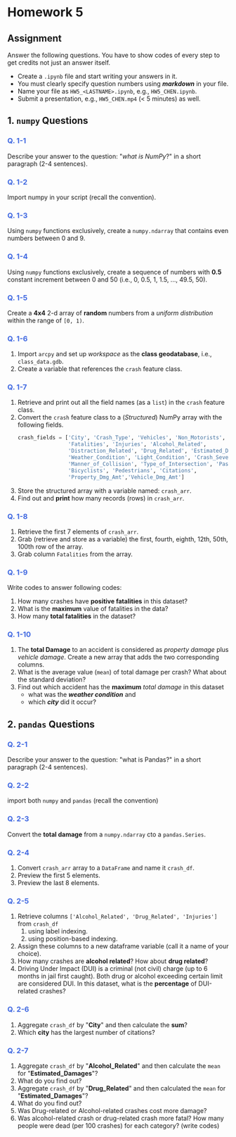 # Homework 5

## Assignment

Answer the following questions. You have to show codes of every step to
get credits not just an answer itself.

- Create a `.ipynb` file and start writing your answers in it.
- You must clearly specify question numbers using **_markdown_** in your file.
- Name your file as `HW5_<LASTNAME>.ipynb`, e.g., `HW5_CHEN.ipynb`.
- Submit a presentation, e.g., `HW5_CHEN.mp4` (< 5 minutes) as well.

## 1. `numpy` Questions

### <span>**<font color='royalblue'>Q. 1-1</font>**</span>

Describe your answer to the question: "_what is NumPy_?"
in a short paragraph (2-4 sentences).

### <span>**<font color='royalblue'>Q. 1-2</font>**</span>

Import numpy in your script (recall the convention).

### <span>**<font color='royalblue'>Q. 1-3</font>**</span>

Using `numpy` functions exclusively, create a `numpy.ndarray` that contains
even numbers between 0 and 9.

### <span>**<font color='royalblue'>Q. 1-4</font>**</span>

Using `numpy` functions exclusively, create a sequence of numbers with **0.5**
constant increment between 0 and 50 (i.e., 0, 0.5, 1, 1.5, ..., 49.5, 50).

### <span>**<font color='royalblue'>Q. 1-5</font>**</span>

Create a **4x4** 2-d array of **random** numbers from a _uniform distribution_
within the range of `[0, 1)`.

### <span>**<font color='royalblue'>Q. 1-6</font>**</span>

1. Import `arcpy` and set up _workspace_ as the **class geodatabase**, i.e.,
   `class_data.gdb`.
2. Create a variable that references the `crash` feature class. 

### <span>**<font color='royalblue'>Q. 1-7</font>**</span>

1. Retrieve and print out all the field names (as a `list`) in the `crash`
   feature class.
2. Convert the `crash` feature class to a (_Structured_) NumPy array with the
   following fields.
   ```python
   crash_fields = ['City', 'Crash_Type', 'Vehicles', 'Non_Motorists', 
                   'Fatalities', 'Injuries', 'Alcohol_Related',
                   'Distraction_Related', 'Drug_Related', 'Estimated_Damages',
                   'Weather_Condition', 'Light_Condition', 'Crash_Severity',
                   'Manner_of_Collision', 'Type_of_Intersection', 'Passengers',
                   'Bicyclists', 'Pedestrians', 'Citations',
                   'Property_Dmg_Amt','Vehicle_Dmg_Amt']
   ```
3. Store the structured array with a variable named: `crash_arr`.
4. Find out and **print** how many records (rows) in `crash_arr`.

### <span>**<font color='royalblue'>Q. 1-8</font>**</span>

1. Retrieve the first 7 elements of `crash_arr`.
2. Grab (retrieve and store as a variable) the first, fourth, eighth, 12th,
   50th, 100th row of the array.
3. Grab column `Fatalities` from the array.

### <span>**<font color='royalblue'>Q. 1-9</font>**</span>

Write codes to answer following codes:

1. How many crashes have **positive fatalities** in this dataset?
2. What is the **maximum** value of fatalities in the data?
3. How many **total fatalities** in the dataset?

### <span>**<font color='royalblue'>Q. 1-10</font>**</span>

1. The **total Damage** to an accident is considered as _property damage_ plus
   _vehicle damage_. Create a new array that adds the two corresponding
   columns.
2. What is the average value (`mean`) of total damage per crash?
   What about the standard deviation?
3. Find out which accident has the **maximum** _total damage_ in this dataset 
   - what was the **_weather condition_** and
   - which **_city_** did it occur?

## 2. `pandas` Questions

### <span>**<font color='royalblue'>Q. 2-1</font>**</span>

Describe your answer to the question: "what is Pandas?"
in a short paragraph (2-4 sentences).

### <span>**<font color='royalblue'>Q. 2-2</font>**</span>

import both `numpy` and `pandas` (recall the convention)

### <span>**<font color='royalblue'>Q. 2-3</font>**</span>

Convert the **total damage** from a `numpy.ndarray` cto a `pandas.Series`.

### <span>**<font color='royalblue'>Q. 2-4</font>**</span>

1. Convert `crash_arr` array to a `DataFrame` and name it `crash_df`.
2. Preview the first 5 elements.
3. Preview the last 8 elements.

### <span>**<font color='royalblue'>Q. 2-5</font>**</span>

1. Retrieve columns `['Alcohol_Related', 'Drug_Related', 'Injuries']` from
   `crash_df`
   1. using label indexing.
   2. using position-based indexing.
2. Assign these columns to a new dataframe variable (call it a name of your
   choice).
3. How many crashes are **alcohol related**? How about **drug related**?
4. Driving Under Impact (DUI) is a criminal (not civil) charge (up to 6 months
   in jail first caught). Both drug or alcohol exceeding certain limit are
   considered DUI. In this dataset, what is the **percentage** of DUI-related
   crashes?

### <span>**<font color='royalblue'>Q. 2-6</font>**</span>

1. Aggregate `crash_df` by "**City**" and then calculate the **sum**?
2. Which **city** has the largest number of citations?

### <span>**<font color='royalblue'>Q. 2-7</font>**</span>

1. Aggregate `crash_df` by "**Alcohol_Related**" and then calculate the `mean`
   for "**Estimated_Damages**"?
2. What do you find out?
3. Aggregate `crash_df` by "**Drug_Related**" and then calculated the `mean`
   for "**Estimated_Damages**"?
4. What do you find out?
5. Was Drug-related or Alcohol-related crashes cost more damage?
6. Was alcohol-related crash or drug-related crash more fatal?
   How many people were dead (per 100 crashes) for each category?
   (write codes)